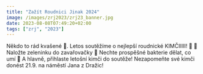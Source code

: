 ```yaml
---
title: "Zažít Roudnici Jinak 2024"
image: /images/zrj2023/zrj23_banner.jpg
date: 2023-08-08T07:49:20+02:00
tags: ["zrj", "2023"]
---
```


Někdo to rád kvašené 🤭. Letos soutěžíme o nejlepší roudnické KIMČIIIII! 🥬
🥛 Naložte zeleninku do zavařovačky
🦠 Nechte prospěšné bakterie dělat, co umí
🥇 A hlavně, přihlaste letošní kimči do soutěže!
Nezapomeňte své kimči donést 21.9. na náměstí Jana z Dražic!